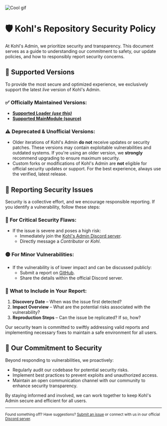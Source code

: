 ![Cool gif](https://github.com/user-attachments/assets/0689c1f3-6e3a-42a0-bd14-801a2d5deef1)
# 🛡️ Kohl's Repository Security Policy

At Kohl's Admin, we prioritize security and transparency. This document serves as a guide to understanding our commitment to safety, our update policies, and how to responsibly report security concerns.

## 🔷 Supported Versions

To provide the most secure and optimized experience, we exclusively support the latest *live* version of Kohl's Admin. 

### ✅ Officially Maintained Versions:
- **[Supported Loader *(use this)*](https://www.roblox.com/library/172732271)**
- **[Supported MainModule (source)](https://www.roblox.com/library/1868400649)**

### ⚠️ Deprecated & Unofficial Versions:
- Older iterations of Kohl's Admin **do not** receive updates or security patches. These versions may contain exploitable vulnerabilities and outdated systems. If you're using an older version, we **strongly** recommend upgrading to ensure maximum security.
- Custom forks or modifications of Kohl's Admin are **not** eligible for official security updates or support. For the best experience, always use the verified, latest release.

## 🚨 Reporting Security Issues

Security is a collective effort, and we encourage responsible reporting. If you identify a vulnerability, follow these steps:

### 🔴 **For Critical Security Flaws:**
- If the issue is severe and poses a high risk:
  - Immediately join the [Kohl's Admin Discord server](https://discord.gg/kohl).
  - Directly message a *Contributor* or *Kohl*.

### 🟡 **For Minor Vulnerabilities:**
- If the vulnerability is of lower impact and can be discussed publicly:
  - Submit a report on [GitHub](https://github.com/kohls-admin/kohls-admin/issues/new/choose).
  - Share the details within the official Discord server.

### 📌 **What to Include in Your Report:**
1. **Discovery Date** – When was the issue first detected?
2. **Impact Overview** – What are the potential risks associated with the vulnerability?
3. **Reproduction Steps** – Can the issue be replicated? If so, how?

Our security team is committed to swiftly addressing valid reports and implementing necessary fixes to maintain a safe environment for all users.

## 🔐 Our Commitment to Security

Beyond responding to vulnerabilities, we proactively:
- Regularly audit our codebase for potential security risks.
- Implement best practices to prevent exploits and unauthorized access.
- Maintain an open communication channel with our community to enhance security transparency.

By staying informed and involved, we can work together to keep Kohl's Admin secure and efficient for all users.

---

<sub>Found something off? Have suggestions? [Submit an issue](https://github.com/kohls-admin/kohls-admin/issues/new/choose) or connect with us in our official [Discord server](https://discord.gg/kohl).</sub>


